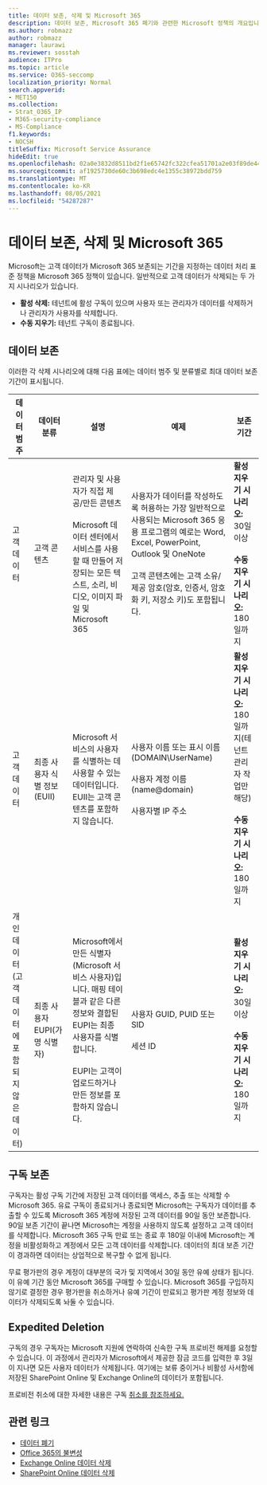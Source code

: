 ```yaml
---
title: 데이터 보존, 삭제 및 Microsoft 365
description: 데이터 보존, Microsoft 365 폐기와 관련한 Microsoft 정책의 개요입니다.
ms.author: robmazz
author: robmazz
manager: laurawi
ms.reviewer: sosstah
audience: ITPro
ms.topic: article
ms.service: O365-seccomp
localization_priority: Normal
search.appverid:
- MET150
ms.collection:
- Strat_O365_IP
- M365-security-compliance
- MS-Compliance
f1.keywords:
- NOCSH
titleSuffix: Microsoft Service Assurance
hideEdit: true
ms.openlocfilehash: 02a0e3832d8511bd2f1e65742fc322cfea51701a2e03f89de4493bbc4164fa4c
ms.sourcegitcommit: af1925730de60c3b698edc4e1355c38972bdd759
ms.translationtype: MT
ms.contentlocale: ko-KR
ms.lasthandoff: 08/05/2021
ms.locfileid: "54287287"
---
```

# <a name="data-retention-deletion-and-destruction-in-microsoft-365"></a>데이터 보존, 삭제 및 Microsoft 365

Microsoft는 고객 데이터가 Microsoft 365 보존되는 기간을 지정하는 데이터 처리 표준 정책을 Microsoft 365 정책이 있습니다. 일반적으로 고객 데이터가 삭제되는 두 가지 시나리오가 있습니다.

- **활성 삭제:** 테넌트에 활성 구독이 있으며 사용자 또는 관리자가 데이터를 삭제하거나 관리자가 사용자를 삭제합니다.
- **수동 지우기:** 테넌트 구독이 종료됩니다.

## <a name="data-retention"></a>데이터 보존

이러한 각 삭제 시나리오에 대해 다음 표에는 데이터 범주 및 분류별로 최대 데이터 보존 기간이 표시됩니다.

| 데이터 범주 | 데이터 분류 | 설명 | 예제 | 보존 기간 |
|-----------------|-----------------|-----------------|----------------------------------|-------------------------------|
| 고객 데이터 | 고객 콘텐츠| 관리자 및 사용자가 직접 제공/만든 콘텐츠 <br><br> Microsoft 데이터 센터에서 서비스를 사용할 때 만들어 저장되는 모든 텍스트, 소리, 비디오, 이미지 파일 및 Microsoft 365 | 사용자가 데이터를 작성하도록 허용하는 가장 일반적으로 사용되는 Microsoft 365 응용 프로그램의 예로는 Word, Excel, PowerPoint, Outlook 및 OneNote <br><br> 고객 콘텐츠에는 고객 소유/제공 암호(암호, 인증서, 암호화 키, 저장소 키)도 포함됩니다. | **활성 지우기 시나리오:** 30일 이상 <br><br> **수동 지우기 시나리오:** 180일까지 |
| 고객 데이터 | 최종 사용자 식별 정보(EUII) | Microsoft 서비스의 사용자를 식별하는 데 사용할 수 있는 데이터입니다. EUII는 고객 콘텐츠를 포함하지 않습니다. | 사용자 이름 또는 표시 이름(DOMAIN\UserName) <br><br> 사용자 계정 이름(name@domain) <br><br>  사용자별 IP 주소 | **활성 지우기 시나리오:** 180일까지(테넌트 관리자 작업만 해당) <br><br> **수동 지우기 시나리오:** 180일까지 |
| 개인 데이터 <br> (고객 데이터에 포함되지 않은 데이터) | 최종 사용자 EUPI(가명 식별자) | Microsoft에서 만든 식별자(Microsoft 서비스 사용자)입니다. 매핑 테이블과 같은 다른 정보와 결합된 EUPI는 최종 사용자를 식별합니다. <br><br> EUPI는 고객이 업로드하거나 만든 정보를 포함하지 않습니다. | 사용자 GUID, PUID 또는 SID <br><br> 세션 ID | **활성 지우기 시나리오:** 30일 이상 <br><br> **수동 지우기 시나리오:** 180일까지 |

## <a name="subscription-retention"></a>구독 보존

구독자는 활성 구독 기간에 저장된 고객 데이터를 액세스, 추출 또는 삭제할 수 Microsoft 365. 유료 구독이 종료되거나 종료되면 Microsoft는 구독자가 데이터를 추출할 수 있도록 Microsoft 365 계정에 저장된 고객 데이터를 90일 동안 보존합니다. 90일 보존 기간이 끝나면 Microsoft는 계정을 사용하지 않도록 설정하고 고객 데이터를 삭제합니다. Microsoft 365 구독 만료 또는 종료 후 180일 이내에 Microsoft는 계정을 비활성화하고 계정에서 모든 고객 데이터를 삭제합니다. 데이터의 최대 보존 기간이 경과하면 데이터는 상업적으로 복구할 수 없게 됩니다.

무료 평가판의 경우 계정이 대부분의 국가 및 지역에서 30일 동안 유예 상태가 됩니다. 이 유예 기간 동안 Microsoft 365를 구매할 수 있습니다. Microsoft 365를 구입하지 않기로 결정한 경우 평가판을 취소하거나 유예 기간이 만료되고 평가판 계정 정보와 데이터가 삭제되도록 놔둘 수 있습니다.

## <a name="expedited-deletion"></a>Expedited Deletion

구독의 경우 구독자는 Microsoft 지원에 연락하여 신속한 구독 프로비전 해제를 요청할 수 있습니다. 이 과정에서 관리자가 Microsoft에서 제공한 잠금 코드를 입력한 후 3일이 지나면 모든 사용자 데이터가 삭제됩니다. 여기에는 보류 중이거나 비활성 사서함에 저장된 SharePoint Online 및 Exchange Online의 데이터가 포함됩니다.

프로비전 취소에 대한 자세한 내용은 구독 [취소를 참조하세요.](/microsoft-365/commerce/subscriptions/cancel-your-subscription)

## <a name="related-links"></a>관련 링크

- [데이터 폐기](assurance-data-destruction.md)
- [Office 365의 불변성](assurance-data-immutability.md)
- [Exchange Online 데이터 삭제](assurance-exchange-online-data-deletion.md)
- [SharePoint Online 데이터 삭제](assurance-sharepoint-online-data-deletion.md)
